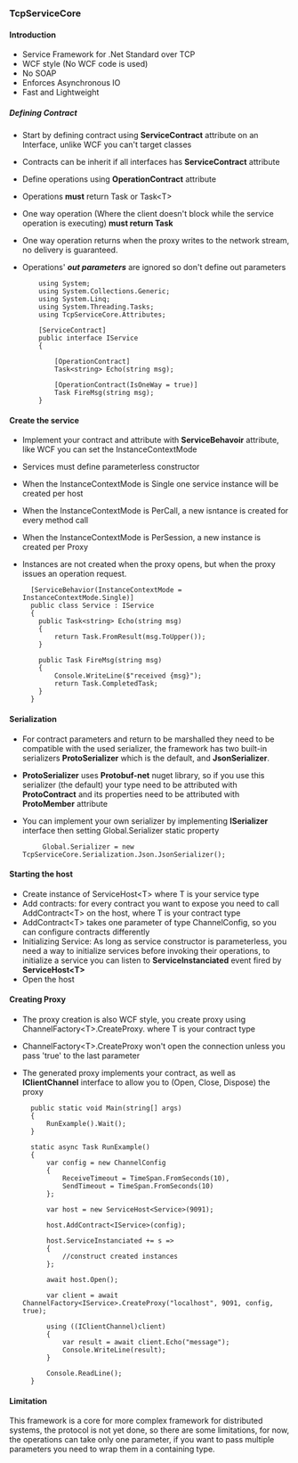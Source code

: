 ### TcpServiceCore
#### Introduction
* Service Framework for .Net Standard over TCP
* WCF style (No WCF code is used)
* No SOAP
* Enforces Asynchronous IO
* Fast and Lightweight

##### Defining Contract
* Start by defining contract using **ServiceContract** attribute on an Interface, unlike WCF you can't target classes
* Contracts can be inherit if all interfaces has **ServiceContract** attribute
* Define operations using **OperationContract** attribute
* Operations **must** return Task or Task&lt;T&gt;
* One way operation (Where the client doesn't block while the service operation is executing) **must return Task**
* One way operation returns when the proxy writes to the network stream, no delivery is guaranteed.
* Operations' ***out parameters*** are ignored so don't define out parameters

          using System;
          using System.Collections.Generic;
          using System.Linq;
          using System.Threading.Tasks;
          using TcpServiceCore.Attributes;

          [ServiceContract]
          public interface IService
          {

              [OperationContract]
              Task<string> Echo(string msg);

              [OperationContract(IsOneWay = true)]
              Task FireMsg(string msg);
          }

#### Create the service

* Implement your contract and attribute with **ServiceBehavoir** attribute, like WCF you can set the InstanceContextMode
* Services must define parameterless constructor
* When the InstanceContextMode is Single one service instance will be created per host
* When the InstanceContextMode is PerCall, a new isntance is created for every method call
* When the InstanceContextMode is PerSession, a new instance is created per Proxy
* Instances are not created when the proxy opens, but when the proxy issues an operation request.
    
        [ServiceBehavior(InstanceContextMode = InstanceContextMode.Single)]
        public class Service : IService
        {
          public Task<string> Echo(string msg)
          {
              return Task.FromResult(msg.ToUpper());
          }

          public Task FireMsg(string msg)
          {
              Console.WriteLine($"received {msg}");
              return Task.CompletedTask;
          }
        }

#### Serialization
* For contract parameters and return to be marshalled they need to be compatible with the used serializer, the framework has two built-in serializers **ProtoSerializer** which is the default, and **JsonSerializer**.
* **ProtoSerializer** uses **Protobuf-net** nuget library, so if you use this serializer (the default) your type need to be attributed with **ProtoContract** and its properties need to be attributed with **ProtoMember** attribute
* You can implement your own serializer by implementing **ISerializer** interface then setting Global.Serializer static property

           Global.Serializer = new TcpServiceCore.Serialization.Json.JsonSerializer();

#### Starting the host
* Create instance of ServiceHost&lt;T&gt; where T is your service type
* Add contracts: for every contract you want to expose you need to call AddContract&lt;T&gt; on the host, where T is your contract type
* AddContract&lt;T&gt; takes one parameter of type ChannelConfig, so you can configure contracts differently
* Initializing Service: As long as service constructor is parameterless, you need a way to initialize services before invoking their operations, to initialize a service you can listen to **ServiceInstanciated** event fired by **ServiceHost&lt;T&gt;**
* Open the host

#### Creating Proxy
* The proxy creation is also WCF style, you create proxy using ChannelFactory&lt;T&gt;.CreateProxy. where T is your contract type
* ChannelFactory&lt;T&gt;.CreateProxy won't open the connection unless you pass 'true' to the last parameter
* The generated proxy implements your contract, as well as **IClientChannel** interface to allow you to (Open, Close, Dispose) the proxy

        public static void Main(string[] args)
        {
            RunExample().Wait();
        }

        static async Task RunExample()
        {
            var config = new ChannelConfig
            {
                ReceiveTimeout = TimeSpan.FromSeconds(10),
                SendTimeout = TimeSpan.FromSeconds(10)
            };

            var host = new ServiceHost<Service>(9091);

            host.AddContract<IService>(config);

            host.ServiceInstanciated += s =>
            {
                //construct created instances
            };

            await host.Open();

            var client = await ChannelFactory<IService>.CreateProxy("localhost", 9091, config, true);

            using ((IClientChannel)client)
            {
                var result = await client.Echo("message");
                Console.WriteLine(result);
            }
            
            Console.ReadLine();
        }
#### Limitation
This framework is a core for more complex framework for distributed systems, the protocol is not yet done, so there are some limitations, for now, the operations can take only one parameter, if you want to pass multiple parameters you need to wrap them in a containing type. 
